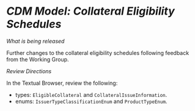 # *CDM Model: Collateral Eligibility Schedules*

_What is being released_

Further changes to the collateral eligibility schedules following feedback from the Working Group.

_Review Directions_

In the Textual Browser, review the following:

- types: `EligibleCollateral` and `CollateralIssueInformation`.
- enums: `IssuerTypeClassificationEnum` and `ProductTypeEnum`.
